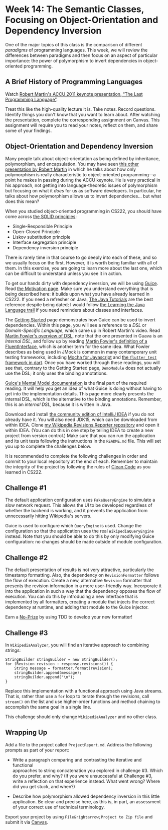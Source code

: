 # Week 14: The Semantic Classes, Focusing on Object-Orientation and Dependency Inversion

One of the major topics of this class is the comparison of different _paradigms_
of programming languages. This week, we will review the differences between paradigms
and then focus on an aspect of particular importance: the power of polymorphism 
to invert dependencies in object-oriented programming.

## A Brief History of Programming Languages

Watch [Robert Martin's ACCU 2011 keynote presentation, &ldquo;The Last Programming Language&rdquo;](https://www.youtube.com/watch?v=P2yr-3F6PQo).

Treat this like the high-quality lecture it is. Take notes. Record questions.
Identify things you don't know that you want to learn about. After watching the
presentation, complete the corresponding assignment on Canvas. This assignment
will require you to read your notes, reflect on them, and share some of your
findings.

## Object-Orientation and Dependency Inversion

Many people talk about object-orientation as being defined by inheritance,
polymorphism, and encapsulation. You may have seen 
[this other presentation by Robert Martin](https://www.youtube.com/watch?v=t86v3N4OshQ) 
in which he talks
about how only polymorphism is really characteristic to object-oriented
programming&mdash;a point he makes in passing during the ACCU keynote.
He is very practical in his approach, not getting into language-theoretic issues of 
polymorphism but focusing on what it _does_ for us as software developers.
In particular, he talks about how polymorphism allows us to invert
dependencies... but what does this mean?

When you studied object-oriented programming in CS222, you should have come
across [the SOLID principles](https://en.wikipedia.org/wiki/SOLID):
- Single-Responsible Principle
- Open-Closed Principle
- Liskov substitution principle
- Interface segregation principle
- Dependency inversion principle

There is rarely time in that course to go deeply into each of these, and so
we usually focus on the first. However, it is worth being familiar with all
of them. In this exercise, you are going to learn more about the last one,
which can be difficult to understand unless you see it in action.

To get our hands dirty with dependency inversion,
we will be using [Guice](https://github.com/google/guice). Read [the Motivation
page](https://github.com/google/guice/wiki/Motivation). Make sure you understand
everything that is being described here: it builds upon what you have already
learned in CS222. If you need a refresher on Java, 
[The Java Tutorials](https://docs.oracle.com/javase/tutorial/) are the best reference
despite being dated; I would follow 
[the Learning the Java Language trail](https://docs.oracle.com/javase/tutorial/java/index.html)
if you need reminders about classes and interfaces.

The [Getting Started](https://github.com/google/guice/wiki/GettingStarted) page
demonstrates how Guice can be used to invert dependencies.
Within this page, you will see a reference to a _DSL_ or _Domain-Specific Language_, which came
up in Robert Martin's video. 
Read [Martin Fowler's overview of DSL](https://martinfowler.com/bliki/DomainSpecificLanguage.html),
note that the one presented in Guava is an _Internal DSL_,
and follow up by reading 
[Martin Fowler's definition of a FluentInterface](https://martinfowler.com/bliki/FluentInterface.html), 
which is another term for the same idea.
What Fowler describes as being used in JMock is common in many contemporary unit testing
frameworks, including [Mocha for Javascript](https://mochajs.org/) and 
[the `flutter_test` framework in dart](https://flutter.dev/docs/cookbook/testing/unit/introduction).
Once you have worked through these readings, 
you will see that, contrary to the Getting Started page, 
`DemoModule` does not actually use the DSL; it only uses the binding annotations.

[Guice's Mental Model documentation](https://github.com/google/guice/wiki/MentalModel)
is the final part of the required reading.
It will help you get an idea of what Guice is doing without having to get into
the implementation details.
This page more clearly presents the internal DSL, 
which is the alternative to the binding annotations.
Remember, this is an _internal DSL_, because it is written in Java. 

Download and install [the community edition of IntelliJ IDEA](https://www.jetbrains.com/idea/download/)
if you do not already have it. 
You will also need JDK15, which can be downloaded from within IDEA.
Clone [my Wikipedia Revisions Reporter repository](https://github.com/doctor-g/WikipediaRevisionsReporter)
and open it within IDEA. (You can do this in one step by telling IDEA to create
 a new project from version control.)
Make sure that you can run the application and its unit tests following the
instructions in the `README.md` file.
This will set you up to complete the challenges below.

It is recommended to complete the following challenges in order and commit to
your local repository at the end of each. Remember to maintain the integrity of
the project by following the rules of 
[Clean Code](https://www.amazon.com/Clean-Code-Handbook-Software-Craftsmanship/dp/0132350882)
as you learned in CS222.

## Challenge #1

The default application configuration uses `FakeQueryEngine` to simulate a slow
network request. This allows the UI to be developed regardless of whether the
backend is working, and it prevents the application from unnecessarily hitting
Wikipedia's servers.

Guice is used to configure which `QueryEngine` is used. Change the
configuration so that the application uses the real `WikipediaQueryEngine`
instead. Note that you should be able to do this by only modifying Guice
configuration: no changes should be made outside of module configuration.

## Challenge #2

The default presentation of results is not very attractive, particularly the
timestamp formatting. Also, the dependency on `RevisionFormatter` follows the
flow of execution. Create a new, alternative `Revision` formatter that presents
the revision information in a more user-friendly way. Incorporate it into the
application in such a way that the dependency opposes the flow of execution. You
can do this by introducing a new interface that is implemented by all
formatters, creating a module that injects the correct dependency at runtime,
and adding that module to the Guice injector.

Earn a [No-Prize](https://en.wikipedia.org/wiki/Marvel_No-Prize) by using TDD to
develop your new formatter!

## Challenge #3

In `WikipediaAnalyzer`, you will find an iterative approach to combining strings:
```
StringBuilder stringBuilder = new StringBuilder();
for (Revision revision : response.revisions()) {
    String message = formatter.format(revision);
    stringBuilder.append(message);
    stringBuilder.append("\n");
}
```
Replace this implementation with a functional approach using Java streams.
That is, rather than use a `for` loop to iterate through the revisions,
call `stream()` on the list and use higher-order functions and method chaining
to accomplish the same goal in a single line. 

This challenge should only change `WikipediaAnalyzer` and no other class.

## Wrapping Up

Add a file to the project called `ProjectReport.md`. Address the following 
prompts as part of your report:

- Write a paragraph comparing and contrasting the iterative and functional  
  approaches to string concatenation you explored in challenge #3. Which do you
  prefer, and why? (If you were unsuccessful at Challenge #3, write a reflection
  on that experience instead. What went wrong? Where did you get stuck, and
  when?)

- Describe how polymorphism allowed dependency inversion in this little
  application. Be clear and precise here, as this is, in part, an assessment of
  your correct use of technical terminology.

Export your project by using `File&rightarrow;Project to Zip file` and submit it
via [Canvas](https://bsu.instructure.com).

